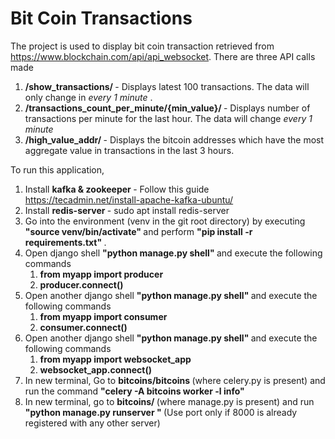 <h1> <b> Bit Coin Transactions </b> </h1>

The project is used to display bit coin transaction retrieved from https://www.blockchain.com/api/api_websocket.
There are three API calls made

1. <b> /show_transactions/ </b> - Displays latest 100 transactions. The data will only change in <i> every 1 minute </i>.
2. <b> /transactions_count_per_minute/{min_value}/ </b> - Displays number of transactions per minute for the last hour. The data will change <i> every 1 minute </i>
3. <b> /high_value_addr/ </b> - Displays the bitcoin addresses which have the most aggregate value in transactions in the last 3 hours.

To run this application,
1. Install <b> kafka & zookeeper </b> - Follow this guide https://tecadmin.net/install-apache-kafka-ubuntu/
2. Install <b> redis-server </b> - sudo apt install redis-server
3. Go into the environment (venv in the git root directory) by executing <b> "source venv/bin/activate" </b> and perform <b> "pip install -r requirements.txt" </b>.
4. Open django shell <b> "python manage.py shell" </b> and execute the following commands
	1. <b> from myapp import producer </b>
	2. <b> producer.connect() </b>
5. Open another django shell <b> "python manage.py shell" </b> and execute the following commands
	1. <b> from myapp import consumer </b>
	2. <b> consumer.connect() </b>
6. Open another django shell <b> "python manage.py shell" </b> and execute the following commands
	1. <b> from myapp import websocket_app </b>
	2. <b> websocket_app.connect() </b>
7. In new terminal, Go to <b> bitcoins/bitcoins </b> (where celery.py is present) and run the command <b> "celery -A bitcoins worker -l info" </b>
8. In new terminal, go to <b> bitcoins/ </b> (where manage.py is present) and run <b> "python manage.py runserver <port>" </b>  (Use port only if 8000 is already registered with any other server) 





